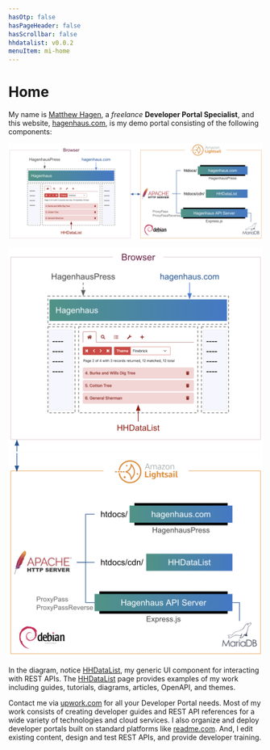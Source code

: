 ```yaml
---
hasOtp: false
hasPageHeader: false
hasScrollbar: false
hhdatalist: v0.0.2
menuItem: mi-home
---
```


# Home

My name is [Matthew Hagen](https://www.upwork.com/freelancers/~012d439e8f89131bbb?viewMode=1), a *freelance* **Developer Portal Specialist**, and this website, [hagenhaus.com](https://hagenhaus.com/), is my demo portal consisting of the following components:

<div class="d-none d-md-block">
  <p><img src="diagram-h.png" class="img-fluid d-block" loading="lazy"></p>
</div>
<div class="d-md-none">
  <div><img src="diagram-v-1.png" class="img-fluid d-block" loading="lazy"></div>
  <div><img src="diagram-v-2.png" class="img-fluid d-block" loading="lazy"></div>
</div>

In the diagram, notice [HHDataList](/en/hhdatalist/v0.0.2/), my generic UI component for interacting with REST APIs. The [HHDataList](/en/hhdatalist/v0.0.2/) page provides examples of my work including guides, tutorials, diagrams, articles, OpenAPI, and themes.

Contact me via [upwork.com](https://www.upwork.com/freelancers/~012d439e8f89131bbb?viewMode=1) for all your Developer Portal needs. Most of my work consists of creating developer guides and REST API references for a wide variety of technologies and cloud services. I also organize and deploy developer portals built on standard platforms like [readme.com](https://readme.com/). And, I edit existing content, design and test REST APIs, and provide developer training.

